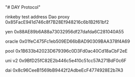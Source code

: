 "# DAY Protocol" 

rinkeby test address
Dao proxy
0x85FacE941d746c8f7B28Ef948216c6b1B2f61bf2

yen 
0x88AE89b6A88a73032956df27dafda6C281040A55

oracle
0x01feC475Fc1eb509ED66bBAD90309BAA378f4A69

pool
0x1B633b42023D679396c0D3Fd0ac40Cd18aCbF2eE

uni v2
0x9BfD25fC82E2b446c5e410c51cc57A271BdF0c6F

dai
0x8c96CeeB1569bB9442f2AdbeEcF4774928E2b7A3


